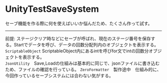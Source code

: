 # UnityTestSaveSystem

セーブ機能を作る際に何を使えばいいか悩んだため、たくさん作って試す。
_______________________________________________________________________________________________________________________________
前提: ステージクリア時などにセーブが呼ばれ、現在のステージ番号を保存する。Startでデータを呼び、データの回数分配列内のオブジェクトを表示する。
<br>
`ScriptableObject` ScriptableObject内にあるintを呼びfor文でintの回数分オブジェクトを表示する。  
`JsonUtility`　Save,Loadの仕組みは基本的に同じで、jsonファイルに書き込むため、ファイルの確認を行っている。
`ZeroFormatter`　製作途中　仕組み的に、今回作っているセーブシステムには合わない気がする。
